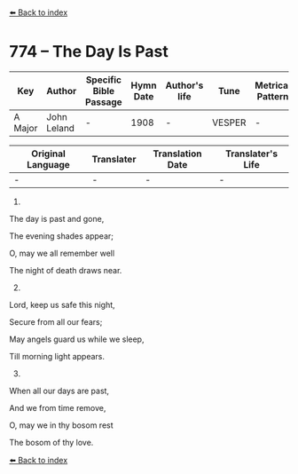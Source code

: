 [⬅️ Back to index](../README.md)

# 774 – The Day Is Past

Key | Author   | Specific Bible Passage     |Hymn Date |Author's life |Tune |Metrical Pattern   |Composer/Source
-- | --------- | ---------------------------|----------|--------------|-----|-------------------|-------------  
A Major |John Leland |- |1908 |- |VESPER |- |A. Chapin

Original Language | Translater | Translation Date   | Translater's Life  
----------------- | --------- | --------------------|-------------     
\- |- |- |-




1.

The day is past and gone,

The evening shades appear;

O, may we all remember well

The night of death draws near.



2.

Lord, keep us safe this night,

Secure from all our fears;

May angels guard us while we sleep,

Till morning light appears.



3.

When all our days are past,

And we from time remove,

O, may we in thy bosom rest

The bosom of thy love.





[⬅️ Back to index](../README.md)
